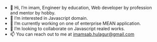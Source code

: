 - 👋 Hi, I’m imam, Engineer by education, Web developer by profession and mentor by hobby.
- 👀 I’m interested in Javascript domain.
- 🌱 I’m currently working on one of enterprise MEAN application.
- 💞️ I’m looking to collaborate on Javascript realed works.
- 📫 You can reach out to me at imamsab.hulagur@gmail.com

<!---
imamhulagur/imamhulagur is a ✨ special ✨ repository because its `README.md` (this file) appears on your GitHub profile.
You can click the Preview link to take a look at your changes.
--->
